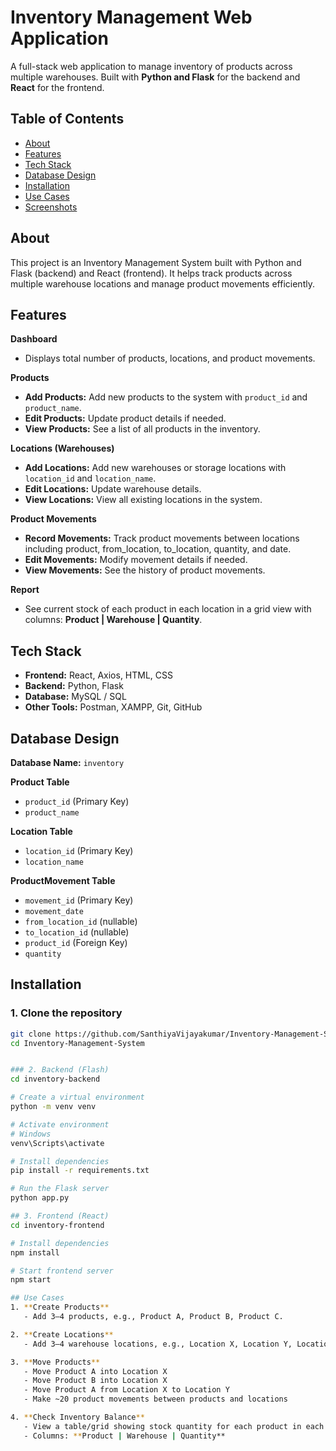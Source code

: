 # Inventory Management Web Application

A full-stack web application to manage inventory of products across multiple warehouses. Built with **Python and Flask** for the backend and **React** for the frontend.

## Table of Contents
- [About](#about)
- [Features](#features)
- [Tech Stack](#tech-stack)
- [Database Design](#database-design)
- [Installation](#installation)
- [Use Cases](#use-cases)
- [Screenshots](#screenshots)

## About
This project is an Inventory Management System built with Python and Flask (backend) and React (frontend). It helps track products across multiple warehouse locations and manage product movements efficiently.

## Features

**Dashboard**  
- Displays total number of products, locations, and product movements.

**Products**  
- **Add Products:** Add new products to the system with `product_id` and `product_name`.  
- **Edit Products:** Update product details if needed.  
- **View Products:** See a list of all products in the inventory.

**Locations (Warehouses)**  
- **Add Locations:** Add new warehouses or storage locations with `location_id` and `location_name`.  
- **Edit Locations:** Update warehouse details.  
- **View Locations:** View all existing locations in the system.

**Product Movements**  
- **Record Movements:** Track product movements between locations including product, from_location, to_location, quantity, and date.  
- **Edit Movements:** Modify movement details if needed.  
- **View Movements:** See the history of product movements.

**Report**  
- See current stock of each product in each location in a grid view with columns: **Product | Warehouse | Quantity**.

## Tech Stack
- **Frontend:** React, Axios, HTML, CSS  
- **Backend:** Python, Flask  
- **Database:** MySQL / SQL  
- **Other Tools:** Postman, XAMPP, Git, GitHub

## Database Design
**Database Name:** `inventory`

**Product Table**  
- `product_id` (Primary Key)  
- `product_name`  

**Location Table**  
- `location_id` (Primary Key)  
- `location_name`  

**ProductMovement Table**  
- `movement_id` (Primary Key)  
- `movement_date`  
- `from_location_id` (nullable)  
- `to_location_id` (nullable)  
- `product_id` (Foreign Key)  
- `quantity`  

## Installation

### 1. Clone the repository
```bash
git clone https://github.com/SanthiyaVijayakumar/Inventory-Management-System.git
cd Inventory-Management-System


### 2. Backend (Flash)
cd inventory-backend

# Create a virtual environment
python -m venv venv

# Activate environment
# Windows
venv\Scripts\activate

# Install dependencies
pip install -r requirements.txt

# Run the Flask server
python app.py

## 3. Frontend (React)
cd inventory-frontend

# Install dependencies
npm install

# Start frontend server
npm start

## Use Cases
1. **Create Products**
   - Add 3–4 products, e.g., Product A, Product B, Product C.

2. **Create Locations**
   - Add 3–4 warehouse locations, e.g., Location X, Location Y, Location Z.

3. **Move Products**
   - Move Product A into Location X
   - Move Product B into Location X
   - Move Product A from Location X to Location Y
   - Make ~20 product movements between products and locations

4. **Check Inventory Balance**
   - View a table/grid showing stock quantity for each product in each location
   - Columns: **Product | Warehouse | Quantity**
  
  






   
   
   
   




  
    
